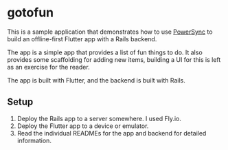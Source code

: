 # gotofun

This is a sample application that demonstrates how to use [PowerSync](https://www.powersync.com/)
to build an offline-first Flutter app with a Rails backend.

The app is a simple app that provides a list of fun things to do. It also provides some scaffolding for adding new items,
building a UI for this is left as an exercise for the reader.

The app is built with Flutter, and the backend is built with Rails.

## Setup

1. Deploy the Rails app to a server somewhere. I used Fly.io.
2. Deploy the Flutter app to a device or emulator.
3. Read the individual READMEs for the app and backend for detailed information.
